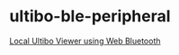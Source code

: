 # ultibo-ble-peripheral

[Local Ultibo Viewer using Web Bluetooth](https://cdn.rawgit.com/markfirmware/ultibo-ble-peripheral/33453a78/docs/index.html)
